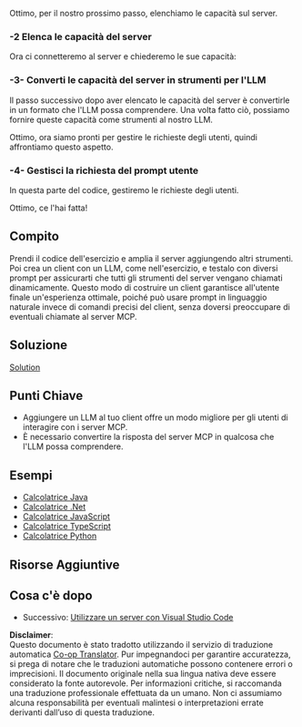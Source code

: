 <!--
CO_OP_TRANSLATOR_METADATA:
{
  "original_hash": "f74887f51a69d3f255cb83d0b517c623",
  "translation_date": "2025-07-13T18:51:23+00:00",
  "source_file": "03-GettingStarted/03-llm-client/README.md",
  "language_code": "it"
}
-->
Ottimo, per il nostro prossimo passo, elenchiamo le capacità sul server.

### -2 Elenca le capacità del server

Ora ci connetteremo al server e chiederemo le sue capacità:

### -3- Converti le capacità del server in strumenti per l'LLM

Il passo successivo dopo aver elencato le capacità del server è convertirle in un formato che l'LLM possa comprendere. Una volta fatto ciò, possiamo fornire queste capacità come strumenti al nostro LLM.

Ottimo, ora siamo pronti per gestire le richieste degli utenti, quindi affrontiamo questo aspetto.

### -4- Gestisci la richiesta del prompt utente

In questa parte del codice, gestiremo le richieste degli utenti.

Ottimo, ce l'hai fatta!

## Compito

Prendi il codice dell'esercizio e amplia il server aggiungendo altri strumenti. Poi crea un client con un LLM, come nell'esercizio, e testalo con diversi prompt per assicurarti che tutti gli strumenti del server vengano chiamati dinamicamente. Questo modo di costruire un client garantisce all'utente finale un'esperienza ottimale, poiché può usare prompt in linguaggio naturale invece di comandi precisi del client, senza doversi preoccupare di eventuali chiamate al server MCP.

## Soluzione

[Solution](/03-GettingStarted/03-llm-client/solution/README.md)

## Punti Chiave

- Aggiungere un LLM al tuo client offre un modo migliore per gli utenti di interagire con i server MCP.
- È necessario convertire la risposta del server MCP in qualcosa che l'LLM possa comprendere.

## Esempi

- [Calcolatrice Java](../samples/java/calculator/README.md)
- [Calcolatrice .Net](../../../../03-GettingStarted/samples/csharp)
- [Calcolatrice JavaScript](../samples/javascript/README.md)
- [Calcolatrice TypeScript](../samples/typescript/README.md)
- [Calcolatrice Python](../../../../03-GettingStarted/samples/python)

## Risorse Aggiuntive

## Cosa c'è dopo

- Successivo: [Utilizzare un server con Visual Studio Code](../04-vscode/README.md)

**Disclaimer**:  
Questo documento è stato tradotto utilizzando il servizio di traduzione automatica [Co-op Translator](https://github.com/Azure/co-op-translator). Pur impegnandoci per garantire accuratezza, si prega di notare che le traduzioni automatiche possono contenere errori o imprecisioni. Il documento originale nella sua lingua nativa deve essere considerato la fonte autorevole. Per informazioni critiche, si raccomanda una traduzione professionale effettuata da un umano. Non ci assumiamo alcuna responsabilità per eventuali malintesi o interpretazioni errate derivanti dall’uso di questa traduzione.